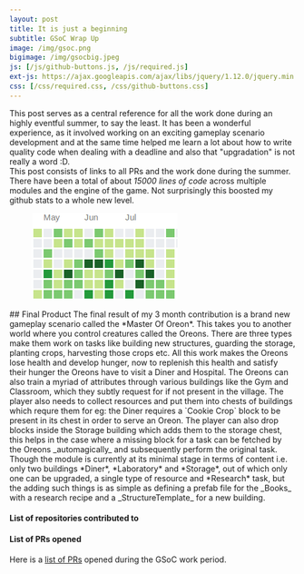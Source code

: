 ```yaml
---
layout: post
title: It is just a beginning
subtitle: GSoC Wrap Up
image: /img/gsoc.png
bigimage: /img/gsocbig.jpeg
js: [/js/github-buttons.js, /js/required.js]
ext-js: https://ajax.googleapis.com/ajax/libs/jquery/1.12.0/jquery.min.js
css: [/css/required.css, /css/github-buttons.css]
---
```

This post serves as a central reference for all the work done during an highly eventful summer, to say the least. It has been a wonderful experience, as it involved working on an exciting gameplay scenario development and at the same time helped me learn a lot about how to write quality
code when dealing with a deadline and also that "upgradation" is not really a word :D.  
This post consists of links to all PRs and the work done during the summer. There have been a total of about *15000 lines of code* across multiple modules and the engine of the game. Not surprisingly this boosted my github stats to a whole new level.
<figure>
<img src="/img/calendar.png" align="centre">
</figure>
## Final Product
The final result of my 3 month contribution is a brand new gameplay scenario called the *Master Of Oreon*. This takes you to another world where you control creatures called the Oreons. There are three types make them work on tasks like building new structures, guarding the storage, planting crops, harvesting those crops etc.
All this work makes the Oreons lose health and develop hunger, now to replenish this health and satisfy their hunger the Oreons have to visit a Diner and Hospital. The Oreons can also train a myriad of attributes through various buildings like the Gym and Classroom, which they subtly 
request for if not present in the village. The player also needs to collect resources and put them into chests of buildings which requre them for eg: the Diner requires a `Cookie Crop` block to be present in its chest in order to serve an Oreon. The player can also drop blocks inside the 
Storage building which adds them to the storage chest, this helps in the case where a missing block for a task can be fetched by the Oreons _automagically_ and subsequently perform the original task. Though the module is currently at its minimal stage in terms of content i.e. only two
buildings *Diner*, *Laboratory* and *Storage*, out of which only one can be upgraded, a single type of resource and *Research* task, but the adding such things is as simple as defining a prefab file for the _Books_ with a research recipe and a _StructureTemplate_ for a new building.

#### List of repositories contributed to
#### List of PRs opened
Here is a [list of PRs](https://github.com/pulls?utf8=%E2%9C%93&q=is%3Apr+created%3A%3E2018-05-05+author%3ANaman-sopho) opened during the GSoC work period.